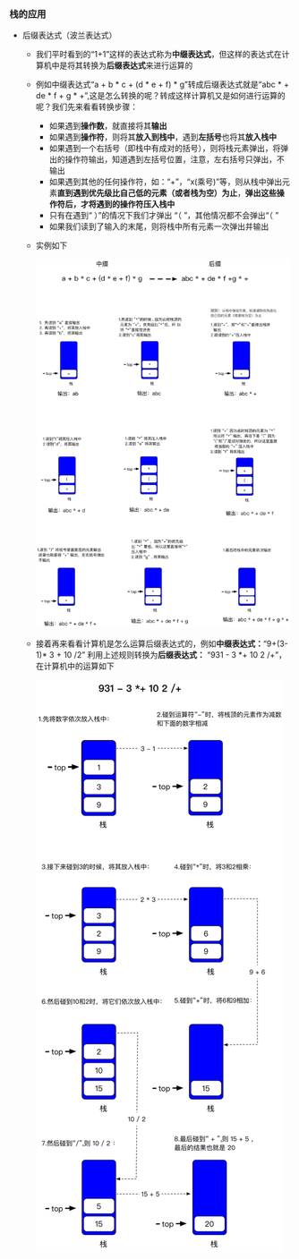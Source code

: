 ### 栈的应用
* 后缀表达式（波兰表达式）
    * 我们平时看到的“1+1”这样的表达式称为**中缀表达式**，但这样的表达式在计算机中是将其转换为**后缀表达式**来进行运算的
    
    * 例如中缀表达式“a + b * c + (d * e + f) * g”转成后缀表达式就是“abc * + de * f + g * +”,这是怎么转换的呢？转成这样计算机又是如何进行运算的呢？我们先来看看转换步骤：
        * 如果遇到**操作数**，就直接将其**输出**
        * 如果遇到**操作符**，则将其**放入到栈中**，遇到**左括号**也将其**放入栈中**
        * 如果遇到一个右括号（即栈中有成对的括号），则将栈元素弹出，将弹出的操作符输出，知道遇到左括号位置，注意，左右括号只弹出，不输出
        * 如果遇到其他的任何操作符，如：“+”，“x(乘号)”等，则从栈中弹出元素**直到遇到优先级比自己低的元素（或者栈为空）为止**，**弹出这些操作符后，才将遇到的操作符压入栈中**
        * 只有在遇到“ ）”的情况下我们才弹出 “（ ”，其他情况都不会弹出“（ ”
        * 如果我们读到了输入的末尾，则将栈中所有元素一次弹出并输出

    * 实例如下

        ![](./images/image.png)
        
    * 接着再来看看计算机是怎么运算后缀表达式的，例如**中缀表达式：**“9+(3-1)* 3 + 10 /2” 利用上述规则转换为**后缀表达式：** “931  - 3 *+ 10 2 /+”，在计算机中的运算如下

        ![](./images/calculate.png)